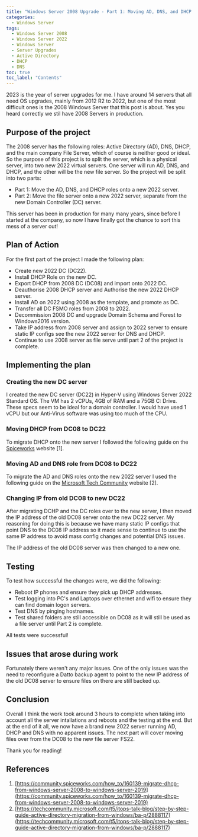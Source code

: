 ```yaml
---
title: "Windows Server 2008 Upgrade - Part 1: Moving AD, DNS, and DHCP from Server 2008 to Server 2022"
categories: 
  - Windows Server
tags:
  - Windows Server 2008
  - Windows Server 2022
  - Windows Server
  - Server Upgrades
  - Active Directory
  - DHCP
  - DNS
toc: true
toc_label: "Contents"
---
```


2023 is the year of server upgrades for me. I have around 14 servers that all need OS upgrades, mainly from 2012 R2 to 2022, but one of the most difficult ones is the 2008 Windows Server that this post is about. Yes you heard correctly we stil have 2008 Servers in production.

## Purpose of the project

The 2008 server has the following roles: Active Directory (AD), DNS, DHCP, and the main company File Server, which of course is neither good or ideal. So the purpose of this project is to split the server, which is a physical server, into two new 2022 virtual servers. One server will run AD, DNS, and DHCP, and the other will be the new file server. So the project will be split into two parts:

* Part 1: Move the AD, DNS, and DHCP roles onto a new 2022 server.
* Part 2: Move the file server onto a new 2022 server, separate from the new Domain Controller (DC) server.

This server has been in production for many many years, since before I started at the company, so now I have finally got the chance to sort this mess of a server out!

## Plan of Action

For the first part of the project I made the following plan:

* Create new 2022 DC (DC22).
* Install DHCP Role on the new DC.
* Export DHCP from 2008 DC (DC08) and import onto 2022 DC.
* Deauthorise 2008 DHCP server and Authorise the new 2022 DHCP server.
* Install AD on 2022 using 2008 as the template, and promote as DC.
* Transfer all DC FSMO roles from 2008 to 2022.
* Decommission 2008 DC and upgrade Domain Schema and Forest to Windows2016 version.
* Take IP address from 2008 server and assign to 2022 server to ensure static IP configs see the new 2022 server for DNS and DHCP.
* Continue to use 2008 server as file serve until part 2 of the project is complete.

## Implementing the plan

### Creating the new DC server

I created the new DC server (DC22) in Hyper-V using Windows Server 2022 Standard OS. The VM has 2 vCPUs, 4GB of RAM and a 75GB C: Drive. These specs seem to be ideal for a domain controller. I would have used 1 vCPU but our Anti-Virus software was using too much of the CPU.

### Moving DHCP from DC08 to DC22

To migrate DHCP onto the new server I followed the following guide on the [Spiceworks](https://community.spiceworks.com/how_to/160139-migrate-dhcp-from-windows-server-2008-to-windows-server-2019) website [1].

### Moving AD and DNS role from DC08 to DC22

To migrate the AD and DNS roles onto the new 2022 server I used the following guide on the [Microsoft Tech Community](https://techcommunity.microsoft.com/t5/itops-talk-blog/step-by-step-guide-active-directory-migration-from-windows/ba-p/2888117) website [2].

### Changing IP from old DC08 to new DC22

After migrating DCHP and the DC roles over to the new server, I then moved the IP address of the old DC08 server onto the new DC22 server. My reasoning for doing this is because we have many static IP configs that point DNS to the DC08 IP address so it made sense to continue to use the same IP address to avoid mass config changes and potential DNS issues. 

The IP address of the old DC08 server was then changed to a new one.

## Testing

To test how successful the changes were, we did the following:

* Reboot IP phones and ensure they pick up DHCP addresses.
* Test logging into PC's and Laptops over ethernet and wifi to ensure they can find domain logon servers.
* Test DNS by pinging hostnames.
* Test shared folders are still accessible on DC08 as it will still be used as a file server until Part 2 is complete.

All tests were successful!

## Issues that arose during work

Fortunately there weren't any major issues. One of the only issues was the need to reconfigure a Datto backup agent to point to the new IP address of the old DC08 server to ensure files on there are still backed up.

## Conclusion

Overall I think the work took around 3 hours to complete when taking into account all the server intallations and reboots and the testing at the end. But at the end of it all, we now have a brand new 2022 server running AD, DHCP and DNS with no apparent issues. The next part will cover moving files over from the DC08 to the new file server FS22.

Thank you for reading!

## References

1. [https://community.spiceworks.com/how_to/160139-migrate-dhcp-from-windows-server-2008-to-windows-server-2019](https://community.spiceworks.com/how_to/160139-migrate-dhcp-from-windows-server-2008-to-windows-server-2019)
2. [https://techcommunity.microsoft.com/t5/itops-talk-blog/step-by-step-guide-active-directory-migration-from-windows/ba-p/2888117](https://techcommunity.microsoft.com/t5/itops-talk-blog/step-by-step-guide-active-directory-migration-from-windows/ba-p/2888117)

